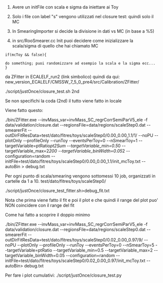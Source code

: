 1) Avere un initFile con scala e sigma da iniettare ai Toy

2) Solo i file con label "s" vengono utilizzati nel closure test: quindi solo il MC

3) In SmearingImporter si decide la divisione in dati vs MC (in base a %5)

3) in src/RooSmearer.cc Init puoi decidere come inizializzare la scala/sigma di quello che hai chiamato MC

```
if(mcToy && false){

do something; puoi randomizzare ad esempio la scala e la sigma ecc...
}
```

da ZFitter in ECALELF_run2 (link simbolico)
quindi da qui:
new_version_ECALELF/CMSSW_7_5_0_pre4/src/Calibration/ZFitter/

./script/justOnce/closure_test.sh 2nd

Se non specifichi la coda (2nd) il tutto viene fatto in locale

Viene fatto questo:

./bin/ZFitter.exe --invMass_var=invMass_SC_regrCorrSemiParV5_ele -f data/validation/closure.dat --regionsFile=data/regions/scaleStep0.dat --smearerFit --outDirFitResData=test/dato/fitres/toys/scaleStep0/0.00_0.00_1.1/1/ --noPU  --plotOnly --profileOnly --runToy --eventsPerToy=0 --nSmearToy=1 --targetVariable=ptRatio*pt2Sum --targetVariable_min=0.5*0 --targetVariable_max=2*200 --targetVariable_binWidth=0.05*2 --configuration=random --initFile=test/dato/fitres/toys/scaleStep0/0.00_0.00_1.1/init_mcToy.txt --autoBin > debug.txt 

Per ogni punto di scala/smearing vengono sottomessi 10 job, organizzati in cartelle da 1 a 10.
test/dato/fitres/toys/scaleStep0/


./script/justOnce/closure_test_fitter.sh>debug_fit.txt

Nota che prima viene fatto il fit e poi il plot e che quindi il range del plot puo' NON coincidere con il range del fit


Come hai fatto a scoprire il doppio minimo


./bin/ZFitter.exe --invMass_var=invMass_SC_regrCorrSemiParV5_ele -f data/validation/closure.dat --regionsFile=data/regions/scaleStep0.dat --smearerFit --outDirFitResData=test/dato/fitres/toys/scaleStep0/0.02_0.00_0.97/9/ --noPU  --plotOnly --profileOnly --runToy --eventsPerToy=0 --nSmearToy=5 --targetVariable=ptRatio --targetVariable_min=0.5 --targetVariable_max=2 --targetVariable_binWidth=0.05 --configuration=random --initFile=test/dato/fitres/toys/scaleStep0/0.02_0.00_0.97/init_mcToy.txt --autoBin> debug.txt 

Per fare i plot cumulativi: ./script/justOnce/closure_test.py